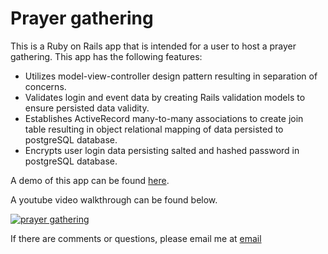 # Prayer gathering

This is a Ruby on Rails app that is intended for a user to host a prayer gathering. This app has the following features:

* Utilizes model-view-controller design pattern resulting in separation of concerns.
* Validates login and event data by creating Rails validation models to ensure persisted data validity.
* Establishes ActiveRecord many-to-many associations to create join table resulting in object relational mapping of data persisted to postgreSQL database.
* Encrypts user login data persisting salted and hashed password in postgreSQL database.

A demo of this app can be found [here](https://prayergathering.herokuapp.com/). 

A youtube video walkthrough can be found below.

[![prayer gathering](http://img.youtube.com/vi/6oR-F2Y6AvA/0.jpg)](http://www.youtube.com/watch?v=6oR-F2Y6AvA)

If there are comments or questions, please email me at [email](mailto:tchung682@gmail.com)
